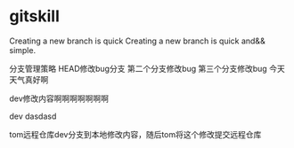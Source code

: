 # gitskill
Creating a new branch  is quick
Creating a new branch is quick and&& simple.

分支管理策略
HEAD修改bug分支
第二个分支修改bug
第三个分支修改bug
今天天气真好啊

dev修改内容啊啊啊啊啊啊啊


dev dasdasd

tom远程仓库dev分支到本地修改内容，随后tom将这个修改提交远程仓库